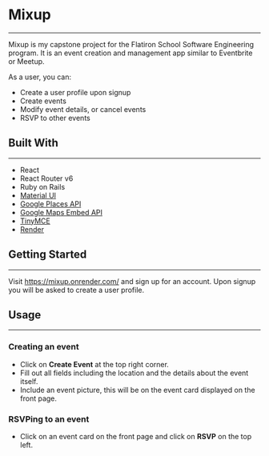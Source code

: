 # Mixup

---

Mixup is my capstone project for the Flatiron School Software Engineering program. It is an event creation and management app similar to Eventbrite or Meetup.

As a user, you can:
- Create a user profile upon signup
- Create events
- Modify event details, or cancel events
- RSVP to other events

## Built With

---

- React
- React Router v6
- Ruby on Rails
- [Material UI](https://mui.com/)
- [Google Places API](https://developers.google.com/maps/documentation/places/web-service/overview)
- [Google Maps Embed API](https://developers.google.com/maps/documentation/embed/get-started)
- [TinyMCE](https://www.tiny.cloud/)
- [Render](https://render.com/)

## Getting Started

---

Visit https://mixup.onrender.com/ and sign up for an account. Upon signup you will be asked to create a user profile.

## Usage

---

### Creating an event
- Click on **Create Event** at the top right corner.
- Fill out all fields including the location and the details about the event itself.
- Include an event picture, this will be on the event card displayed on the front page.
  
### RSVPing to an event
- Click on an event card on the front page and click on **RSVP** on the top left.



